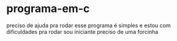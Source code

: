 # programa-em-c
preciso de ajuda pra rodar esse programa é simples e estou com dificuldades pra rodar sou iniciante preciso de uma forcinha 
